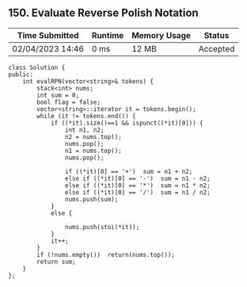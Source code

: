 ## **150. Evaluate Reverse Polish Notation**

| Time Submitted | Runtime | Memory Usage | Status|
| -------------- |  ------- | -------------| --|
| 02/04/2023 14:46	| 0 ms | 12 MB	 | Accepted |

```
class Solution {
public:
    int evalRPN(vector<string>& tokens) {
        stack<int> nums;
        int sum = 0;
        bool flag = false;
        vector<string>::iterator it = tokens.begin();
        while (it != tokens.end()) {
            if ((*it).size()==1 && ispunct((*it)[0])) {
                int n1, n2;
                n2 = nums.top();
                nums.pop();
                n1 = nums.top();
                nums.pop();
                
                if ((*it)[0] == '+')  sum = n1 + n2;
                else if ((*it)[0] == '-')  sum = n1 - n2;
                else if ((*it)[0] == '*')  sum = n1 * n2;
                else if ((*it)[0] == '/')  sum = n1 / n2;
                nums.push(sum);
            }
            else {
                
                nums.push(stoi(*it));
            }
            it++;
        }
        if (!nums.empty())  return(nums.top());
        return sum;
    }
};
```

